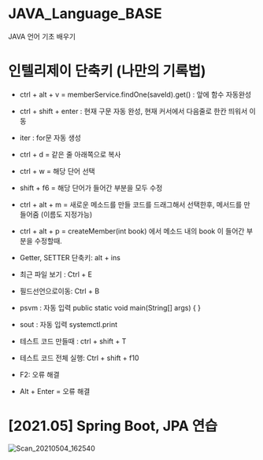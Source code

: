 # JAVA_Language_BASE
JAVA 언어 기초 배우기


# 인텔리제이 단축키 (나만의 기록법)
- ctrl + alt + v = memberService.findOne(saveId).get() : 앞에 함수 자동완성
- ctrl + shift + enter : 현재 구문 자동 완성, 현재 커서에서 다음줄로 한칸 띄워서 이동
- iter : for문 자동 생성
- ctrl + d = 같은 줄 아래쪽으로 복사 
- ctrl + w = 해당 단어 선택
- shift + f6 = 해당 단어가 들어간 부분을 모두 수정

- ctrl + alt + m = 새로운 메소드를 만들 코드를 드래그해서 선택한후, 메서드를 만들어줌 (이름도 지정가능)
- ctrl + alt + p =  createMember(int book) 에서 메소드 내의 book 이 들어간 부분을 수정할때.

- Getter, SETTER 단축키: alt + ins
- 최근 파일 보기 : Ctrl + E

- 필드선언으로이동: Ctrl + B

- psvm : 자동 입력 public static void main(String[] args) { }
- sout : 자동 입력 systemctl.print

- 테스트 코드 만들때 : ctrl + shift + T
- 테스트 코드 전체 실행: Ctrl + shift + f10

- F2: 오류 해결
- Alt + Enter = 오류 해결  

# [2021.05] Spring Boot, JPA 연습
![Scan_20210504_162540](https://user-images.githubusercontent.com/13993684/116972083-797afb80-acf5-11eb-966e-93c9981d0c3a.jpg)

